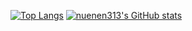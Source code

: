 [![Top Langs](https://github-readme-stats.vercel.app/api/top-langs/?username=nuenen313&theme=dark)](https://github.com/anuraghazra/github-readme-stats)
[![nuenen313's GitHub stats](https://github-readme-stats.vercel.app/api?username=nuenen313&show_icons=true&theme=dark)](https://github.com/anuraghazra/github-readme-stats)
